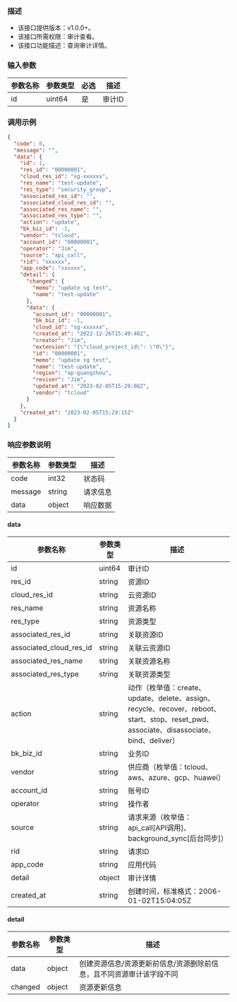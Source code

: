 ### 描述

- 该接口提供版本：v1.0.0+。
- 该接口所需权限：审计查看。
- 该接口功能描述：查询审计详情。

### 输入参数

| 参数名称 | 参数类型   | 必选  | 描述   |
|------|--------|-----|------|
| id   | uint64 | 是   | 审计ID |

### 调用示例

```json
{
  "code": 0,
  "message": "",
  "data": {
    "id": 1,
    "res_id": "00000001",
    "cloud_res_id": "sg-xxxxxx",
    "res_name": "test-update",
    "res_type": "security_group",
    "associated_res_id": "",
    "associated_cloud_res_id": "",
    "associated_res_name": "",
    "associated_res_type": "",
    "action": "update",
    "bk_biz_id": -1,
    "vendor": "tcloud",
    "account_id": "00000001",
    "operator": "Jim",
    "source": "api_call",
    "rid": "xxxxxx",
    "app_code": "xxxxxx",
    "detail": {
      "changed": {
        "memo": "update sg test",
        "name": "test-update"
      },
      "data": {
        "account_id": "00000001",
        "bk_biz_id": -1,
        "cloud_id": "sg-xxxxxx",
        "created_at": "2022-12-26T15:49:40Z",
        "creator": "Jim",
        "extension": "{\"cloud_project_id\": \"0\"}",
        "id": "00000001",
        "memo": "update sg test",
        "name": "test-update",
        "region": "ap-guangzhou",
        "reviser": "Jim",
        "updated_at": "2023-02-05T15:29:08Z",
        "vendor": "tcloud"
      }
    },
    "created_at": "2023-02-05T15:29:15Z"
  }
}
```

### 响应参数说明

| 参数名称    | 参数类型   | 描述   |
|---------|--------|------|
| code    | int32  | 状态码  |
| message | string | 请求信息 |
| data    | object | 响应数据 |

#### data

| 参数名称                    | 参数类型   | 描述                                              |
|-------------------------|--------|-------------------------------------------------|
| id                      | uint64 | 审计ID                                            |
| res_id                  | string | 资源ID                                            |
| cloud_res_id            | string | 云资源ID                                           |
| res_name                | string | 资源名称                                            |
| res_type                | string | 资源类型                                            |
| associated_res_id       | string | 关联资源ID                                          |
| associated_cloud_res_id | string | 关联云资源ID                                         |
| associated_res_name     | string | 关联资源名称                                          |
| associated_res_type     | string | 关联资源类型                                          |
| action                  | string | 动作（枚举值：create、update、delete、assign、recycle、recover、reboot、start、stop、reset_pwd、associate、disassociate、bind、deliver）                    |
| bk_biz_id               | string | 业务ID                                            |
| vendor                  | string | 供应商（枚举值：tcloud、aws、azure、gcp、huawei）            |
| account_id              | string | 账号ID                                            |
| operator                | string | 操作者                                             |
| source                  | string | 请求来源（枚举值：api_call[API调用]、background_sync[后台同步]） |
| rid                     | string | 请求ID                                            |
| app_code                | string | 应用代码                                            |
| detail                  | object | 审计详情                                            |
| created_at              | string | 创建时间，标准格式：2006-01-02T15:04:05Z                                            |

#### detail

| 参数名称     | 参数类型   | 描述                                  |
|----------|--------|-------------------------------------|
| data     | object | 创建资源信息/资源更新前信息/资源删除前信息，且不同资源审计该字段不同 |
| changed  | object | 资源更新信息                              |
